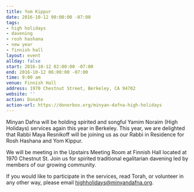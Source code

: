 ```yaml
---
title: Yom Kippur
date: 2016-10-12 00:00:00 -07:00
tags:
- high holidays
- davening
- rosh hashana
- new year
- finnish hall
layout: event
allday: false
start: 2016-10-12 02:00:00 -07:00
end: 2016-10-12 06:00:00 -07:00
time: 9:00 am
venue: Finnish Hall
address: 1970 Chestnut Street, Berkeley, CA 94702
website: ''
action: Donate
action-url: https://donorbox.org/minyan-dafna-high-holidays
---
```


Minyan Dafna will be holding spirited and songful Yamim Noraim (High Holidays) services again this year in Berkeley. This year, we are delighted that Rabbi Maya Resnikoff will be joining us as our Rabbi in Residence for Rosh Hashana and Yom Kippur.

We will be meeting in the Upstairs Meeting Room at Finnish Hall located at 1970 Chestnut St. Join us for spirited traditional egalitarian davening led by members of our growing community.

If you would like to participate in the services, read Torah, or volunteer in any other way, please email highholidays@minyandafna.org.